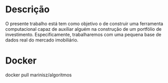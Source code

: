 # Descrição

O presente trabalho está tem como objetivo o de construir uma ferramenta computacional capaz de auxiliar alguém na construção de um portfólio de investimento. Especificamente, trabalharemos com uma
pequena base de dados real do mercado imobiliário.

# Docker

docker pull marinisz/algoritmos